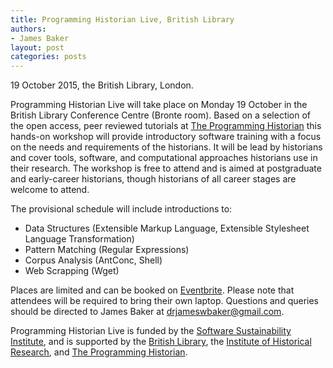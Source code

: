 ```yaml
---
title: Programming Historian Live, British Library
authors:
- James Baker
layout: post
categories: posts
---
```

19 October 2015, the British Library, London.

Programming Historian Live will take place on Monday 19 October in the British Library Conference Centre (Bronte room). Based on a selection of the open access, peer reviewed tutorials at [The Programming Historian](/) this hands-on workshop will provide introductory software training with a focus on the needs and requirements of the historians. It will be lead by historians and cover tools, software, and computational approaches historians use in their research. The workshop is free to attend and is aimed at postgraduate and early-career historians, though historians of all career stages are welcome to attend.

The provisional schedule will include introductions to:

- Data Structures (Extensible Markup Language, Extensible Stylesheet Language Transformation)
- Pattern Matching (Regular Expressions)
- Corpus Analysis (AntConc, Shell)
- Web Scrapping (Wget)

Places are limited and can be booked on [Eventbrite](http://proghistlive.eventbrite.co.uk). Please note that attendees will be required to bring their own laptop. Questions and queries should be directed to James Baker at drjameswbaker@gmail.com.

Programming Historian Live is funded by the [Software Sustainability Institute](http://www.software.ac.uk/), and is supported by the [British Library](http://www.bl.uk/), the [Institute of Historical Research](http://www.history.ac.uk/), and [The Programming Historian](/).
